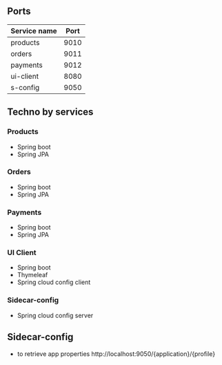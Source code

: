 
## Ports
| Service name | Port |
| ------ | ----------- |
| products   | 9010 |
| orders   | 9011 |
| payments   | 9012 |
| ui-client   | 8080 |
| s-config   | 9050 |


## Techno by services
### Products
- Spring boot
- Spring JPA
### Orders
- Spring boot
- Spring JPA
### Payments
- Spring boot
- Spring JPA
### UI Client
- Spring boot
- Thymeleaf
- Spring cloud config client
### Sidecar-config 
- Spring cloud config server


## Sidecar-config
-  to retrieve app properties http://localhost:9050/{application}/{profile}
